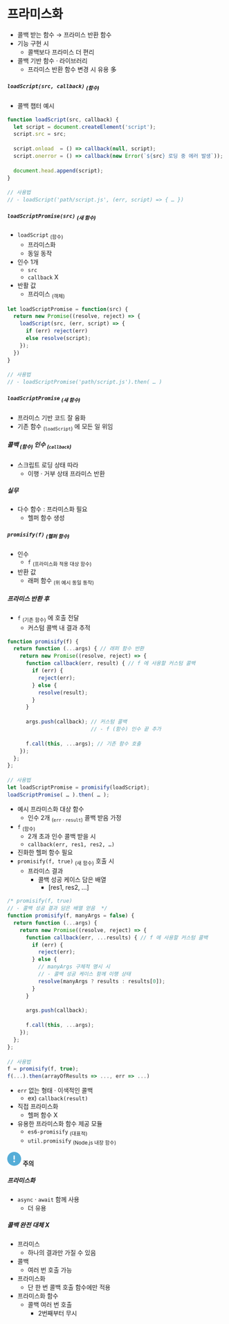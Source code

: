 프라미스화
=========

- 콜백 받는 함수 → 프라미스 반환 함수
- 기능 구현 시
  - 콜백보다 프라미스 더 편리
- 콜백 기반 함수 · 라이브러리
  - 프라미스 반환 함수 변경 시 유용 多

##### `loadScript(src, callback)` <sub>(함수)</sub>
- 콜백 챕터 예시
```javascript
function loadScript(src, callback) {
  let script = document.createElement('script');
  script.src = src;

  script.onload  = () => callback(null, script);
  script.onerror = () => callback(new Error(`${src} 로딩 중 에러 발생`));

  document.head.append(script);
}

// 사용법
// - loadScript('path/script.js', (err, script) => { … })
```
##### `loadScriptPromise(src)` <sub>(새 함수)</sub>
- `loadScript` <sub>(함수)</sub>
  - 프라미스화
  - 동일 동작
- 인수 1개
  - `src`
  - `callback` X
- 반활 값
  - 프라미스 <sub>(객체)</sub>
```javascript
let loadScriptPromise = function(src) {
  return new Promise((resolve, reject) => {
    loadScript(src, (err, script) => {
      if (err) reject(err)
      else resolve(script);
    });
  })
}

// 사용법
// - loadScriptPromise('path/script.js').then( … )
```

##### `loadScriptPromise` <sub>(새 함수)</sub>
- 프라미스 기반 코드 잘 융화
- 기존 함수 <sub>(`loadScript`)</sub> 에 모든 일 위임

##### 콜백 <sub>(함수)</sub> 인수 <sub>(`callback`)</sub>
- 스크립트 로딩 상태 따라
  - 이행 · 거부 상태 프라미스 반환

##### 실무
- 다수 함수 : 프라미스화 필요
  - 헬퍼 함수 생성

##### `promisify(f)` <sub>(헬퍼 함수)</sub>
- 인수
  - `f` <sub>(프라미스화 적용 대상 함수)</sub>
- 반환 값
  - 래퍼 함수 <sub>(위 예시 동일 동작)</sub>

##### 프라미스 반환 후
- `f` <sub>(기존 함수)</sub> 에 호출 전달
  - 커스텀 콜백 내 결과 추적
```javascript
function promisify(f) {
  return function (...args) { // 래퍼 함수 반환
    return new Promise((resolve, reject) => {
      function callback(err, result) { // f 에 사용할 커스텀 콜백
        if (err) {
          reject(err);
        } else {
          resolve(result);
        }
      }

      args.push(callback); // 커스텀 콜백
                           // - f (함수) 인수 끝 추가

      f.call(this, ...args); // 기존 함수 호출
    });
  };
};

// 사용법
let loadScriptPromise = promisify(loadScript);
loadScriptPromise( … ).then( … );
```
- 예시 프라미스화 대상 함수
  - 인수 2개 <sub>(`err` · `result`)</sub> 콜백 받음 가정
- `f` <sub>(함수)</sub>
  - 2개 초과 인수 콜백 받을 시
  - `callback(err, res1, res2, …)`
- 진화한 헬퍼 함수 필요
- `promisify(f, true)` <sub>(새 함수)</sub> 호출 시
  - 프라미스 결과
    - 콜백 성공 케이스 담은 배열
      - [res1, res2, …]
```javascript
/* promisify(f, true)
// - 콜백 성공 결과 담은 배열 얻음  */
function promisify(f, manyArgs = false) {
  return function (...args) {
    return new Promise((resolve, reject) => {
      function callback(err, ...results) { // f 에 사용할 커스텀 콜백
        if (err) {
          reject(err);
        } else {
          // manyArgs 구체적 명시 시
          // - 콜백 성공 케이스 함께 이행 상태
          resolve(manyArgs ? results : results[0]);
        }
      }

      args.push(callback);

      f.call(this, ...args);
    });
  };
};

// 사용법
f = promisify(f, true);
f(...).then(arrayOfResults => ..., err => ...)
```
- `err` 없는 형태 · 이색적인 콜백
  - ex&#41; `callback(result)`
- 직접 프라미스화
  - 헬퍼 함수 X
- 유용한 프라미스화 함수 제공 모듈
  - `es6-promisify` <sub>(대표적)</sub>
  - `util.promisify` <sub>(Node.js 내장 함수)</sub>

<img class="icon" src="../../images/commons/icons/circle-exclamation-solid.svg" /> **주의**

##### 프라미스화
  - `async` · `await` 함께 사용
    - 더 유용

##### 콜백 완전 대체 X
- 프라미스
  - 하나의 결과만 가질 수 있음
- 콜백
  - 여러 번 호출 가능
- 프라미스화
  - 단 한 번 콜백 호출 함수에만 적용
- 프라미스화 함수
  - 콜백 여러 번 호출
    - 2번째부터 무시
